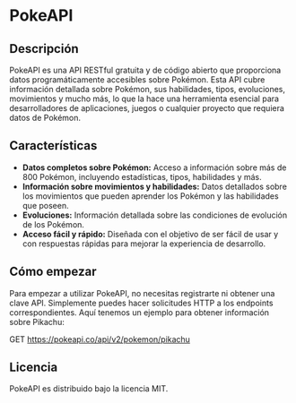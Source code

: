 # PokeAPI

## Descripción

PokeAPI es una API RESTful gratuita y de código abierto que proporciona datos programáticamente accesibles sobre Pokémon. Esta API cubre información detallada sobre Pokémon, sus habilidades, tipos, evoluciones, movimientos y mucho más, lo que la hace una herramienta esencial para desarrolladores de aplicaciones, juegos o cualquier proyecto que requiera datos de Pokémon.

## Características

- **Datos completos sobre Pokémon:** Acceso a información sobre más de 800 Pokémon, incluyendo estadísticas, tipos, habilidades y más.
- **Información sobre movimientos y habilidades:** Datos detallados sobre los movimientos que pueden aprender los Pokémon y las habilidades que poseen.
- **Evoluciones:** Información detallada sobre las condiciones de evolución de los Pokémon.
- **Acceso fácil y rápido:** Diseñada con el objetivo de ser fácil de usar y con respuestas rápidas para mejorar la experiencia de desarrollo.

## Cómo empezar

Para empezar a utilizar PokeAPI, no necesitas registrarte ni obtener una clave API. Simplemente puedes hacer solicitudes HTTP a los endpoints correspondientes. Aquí tenemos un ejemplo para obtener información sobre Pikachu:


GET https://pokeapi.co/api/v2/pokemon/pikachu

## Licencia

PokeAPI es distribuido bajo la licencia MIT.
